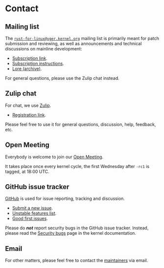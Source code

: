 # Contact

## Mailing list

The [`rust-for-linux@vger.kernel.org`](mailto:rust-for-linux@vger.kernel.org) mailing list is primarily meant for patch submission and reviewing, as well as announcements and technical discussions on mainline development:

  - [Subscription link](mailto:majordomo@vger.kernel.org?body=subscribe%20rust-for-linux).
  - [Subscription instructions](http://vger.kernel.org/majordomo-info.html).
  - [Lore (archive)](https://lore.kernel.org/rust-for-linux/).

For general questions, please use the Zulip chat instead.

## Zulip chat

For chat, we use [Zulip](https://rust-for-linux.zulipchat.com).

  - [Registration link](https://rust-for-linux.zulipchat.com/register/).

Please feel free to use it for general questions, discussion, help, feedback, etc.

## Open Meeting

Everybody is welcome to join our [Open Meeting](https://meet.google.com/vii-meij-xpw).

It takes place once every kernel cycle, the first Wednesday after `-rc1` is tagged, at 18:00 UTC.

## GitHub issue tracker

[GitHub](https://github.com/Rust-for-Linux/linux/issues) is used for issue reporting, tracking and discussion.

  - [Submit a new issue](https://github.com/Rust-for-Linux/linux/issues/new/choose).
  - [Unstable features list](https://github.com/Rust-for-Linux/linux/issues/2).
  - [Good first issues](https://github.com/Rust-for-Linux/linux/contribute).

Please do ___not___ report security bugs in the GitHub issue tracker. Instead, please read the [Security bugs](https://docs.kernel.org/admin-guide/security-bugs.html) page in the kernel documentation.

## Email

For other matters, please feel free to contact the [maintainers](https://docs.kernel.org/process/maintainers.html#rust) via email.
